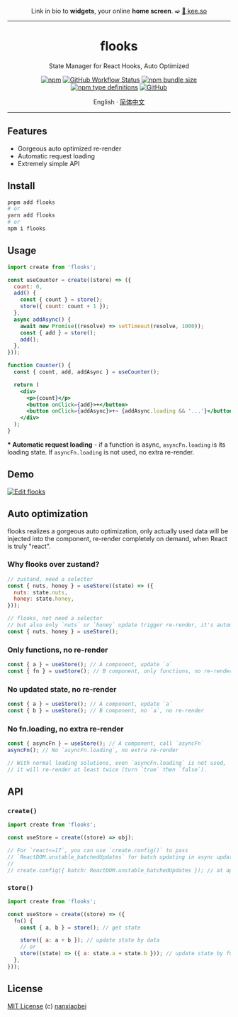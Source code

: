 <div align="center">

Link in bio to **widgets**,
your online **home screen**. ➫ [🔗 kee.so](https://kee.so/)

</div>

---

<div align="center">
<h1>flooks</h1>

State Manager for React Hooks, Auto Optimized

[![npm](https://img.shields.io/npm/v/flooks?style=flat-square)](https://www.npmjs.com/package/flooks)
[![GitHub Workflow Status](https://img.shields.io/github/actions/workflow/status/nanxiaobei/flooks/test.yml?branch=main&style=flat-square)](https://github.com/nanxiaobei/flooks/actions/workflows/test.yml)
[![npm bundle size](https://img.shields.io/bundlephobia/minzip/flooks?style=flat-square)](https://bundlephobia.com/result?p=flooks)
[![npm type definitions](https://img.shields.io/npm/types/typescript?style=flat-square)](https://github.com/nanxiaobei/flooks/blob/main/src/index.ts)
[![GitHub](https://img.shields.io/github/license/nanxiaobei/flooks?style=flat-square)](https://github.com/nanxiaobei/flooks/blob/main/LICENSE)

English · [简体中文](./README.zh-CN.md)

</div>

---

## Features

- Gorgeous auto optimized re-render
- Automatic request loading
- Extremely simple API

## Install

```sh
pnpm add flooks
# or
yarn add flooks
# or
npm i flooks
```

## Usage

```jsx
import create from 'flooks';

const useCounter = create((store) => ({
  count: 0,
  add() {
    const { count } = store();
    store({ count: count + 1 });
  },
  async addAsync() {
    await new Promise((resolve) => setTimeout(resolve, 1000));
    const { add } = store();
    add();
  },
}));

function Counter() {
  const { count, add, addAsync } = useCounter();

  return (
    <div>
      <p>{count}</p>
      <button onClick={add}>+</button>
      <button onClick={addAsync}>+~ {addAsync.loading && '...'}</button>
    </div>
  );
}
```

**\* Automatic request loading** - if a function is async, `asyncFn.loading` is its loading state. If `asyncFn.loading` is not used, no extra re-render.

## Demo

[![Edit flooks](https://codesandbox.io/static/img/play-codesandbox.svg)](https://codesandbox.io/s/flooks-gqye5?file=/src/Home.jsx)

## Auto optimization

flooks realizes a gorgeous auto optimization, only actually used data will be injected into the component, re-render completely on demand, when React is truly "react".

### Why flooks over zustand?

```js
// zustand, need a selector
const { nuts, honey } = useStore((state) => ({
  nuts: state.nuts,
  honey: state.honey,
}));

// flooks, not need a selector
// but also only `nuts` or `honey` update trigger re-render, it's automatic
const { nuts, honey } = useStore();
```

### Only functions, no re-render

```js
const { a } = useStore(); // A component, update `a`
const { fn } = useStore(); // B component, only functions, no re-render
```

### No updated state, no re-render

```js
const { a } = useStore(); // A component, update `a`
const { b } = useStore(); // B component, no `a`, no re-render
```

### No fn.loading, no extra re-render

```js
const { asyncFn } = useStore(); // A component, call `asyncFn`
asyncFn(); // No `asyncFn.loading`, no extra re-render

// With normal loading solutions, even `asyncFn.loading` is not used,
// it will re-render at least twice (turn `true` then `false`).
```

## API

### `create()`

```js
import create from 'flooks';

const useStore = create((store) => obj);

// For `react<=17`, you can use `create.config()` to pass
// `ReactDOM.unstable_batchedUpdates` for batch updating in async updates.
//
// create.config({ batch: ReactDOM.unstable_batchedUpdates }); // at app entry
```

### `store()`

```js
import create from 'flooks';

const useStore = create((store) => ({
  fn() {
    const { a, b } = store(); // get state

    store({ a: a + b }); // update state by data
    // or
    store((state) => ({ a: state.a + state.b })); // update state by function
  },
}));
```

## License

[MIT License](https://github.com/nanxiaobei/flooks/blob/main/LICENSE) (c) [nanxiaobei](https://lee.so/)
